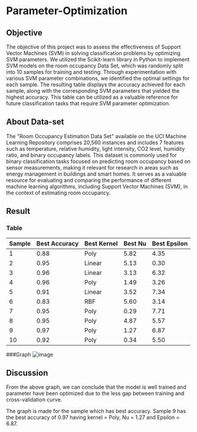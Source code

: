 # Parameter-Optimization
## Objective
The objective of this project was to assess the effectiveness of Support Vector Machines (SVM) in solving classification problems by optimizing SVM parameters. We utilized the Scikit-learn library in Python to implement SVM models on the room occupancy Data Set, which was randomly split into 10 samples for training and testing. Through experimentation with various SVM parameter combinations, we identified the optimal settings for each sample. The resulting table displays the accuracy achieved for each sample, along with the corresponding SVM parameters that yielded the highest accuracy. This table can be utilized as a valuable reference for future classification tasks that require SVM parameter optimization.

## About Data-set
The "Room Occupancy Estimation Data Set" available on the UCI Machine Learning Repository comprises 20,560 instances and includes 7 features such as temperature, relative humidity, light intensity, CO2 level, humidity ratio, and binary occupancy labels. This dataset is commonly used for binary classification tasks focused on predicting room occupancy based on sensor measurements, making it relevant for research in areas such as energy management in buildings and smart homes. It serves as a valuable resource for evaluating and comparing the performance of different machine learning algorithms, including Support Vector Machines (SVM), in the context of estimating room occupancy.

## Result
### Table
| Sample  | Best Accuracy | Best Kernel | Best Nu | Best Epsilon |
| -----   | ------------- | ----------- | ------- | ------------ |
| 1 | 0.88 | Poly | 5.82 | 4.35 |
| 2 | 0.95 | Linear | 5.13 | 0.30 |
| 3 | 0.96 | Linear | 3.13 | 6.32 |
| 4 | 0.96 | Poly | 1.49 | 3.26 |
| 5 | 0.91 | Linear | 3.52 | 7.34 |
| 6 | 0.83 | RBF | 5.60 | 3.14 |
| 7 | 0.95 | Poly | 0.29 | 7.71 |
| 8 | 0.95 | Poly | 4.87 | 5.57 |
| 9 | 0.97 | Poly | 1.27 | 6.87 |
| 10 | 0.92 | Poly | 0.34 | 5.50 |

###Graph
![image](https://user-images.githubusercontent.com/78275410/233170607-95eceec9-d0b2-453a-bd78-c21767426477.png)

## Discussion
From the above graph, we can conclude that the model is well trained and parameter have been optimized due to the less gap between training and cross-validation curve.

The graph is made for the sample which has best accuracy. Sample 9 has the best accuracy of 0.97 having kernel = Poly, Nu = 1.27 and Epsilon = 6.87.
